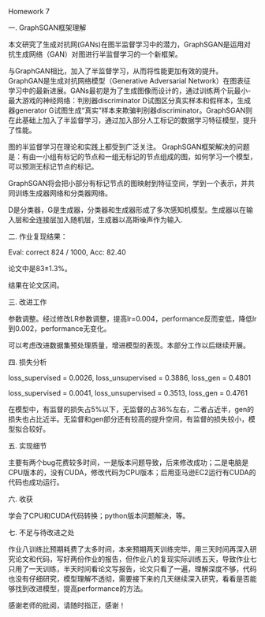 Homework 7

一. GraphSGAN框架理解

本文研究了生成对抗网(GANs)在图半监督学习中的潜力，GraphSGAN是运用对抗生成网络（GAN）对图进行半监督学习的一个新框架。

与GraphGAN相比，加入了半监督学习，从而将性能更加有效的提升。GraphGAN是生成对抗网络模型（Generative Adversarial Network）在图表征学习中的最新进展。GANs最初是为了生成图像而设计的，通过训练两个玩最小-最大游戏的神经网络：判别器discriminator D试图区分真实样本和假样本，生成器generator G试图生成“真实”样本来欺骗判别器discriminator。GraphSGAN则在此基础上加入了半监督学习，通过加入部分人工标记的数据学习特征模型，提升了性能。

图的半监督学习在理论和实践上都受到广泛关注。 GraphSGAN框架解决的问题是：有由一小组有标记的节点和一组无标记的节点组成的图，如何学习一个模型，可以预测无标记节点的标记。

GraphSGAN将会把小部分有标记节点的图映射到特征空间，学到一个表示，并共同训练生成器网络和分类器网络。

D是分类器，G是生成器，分类器和生成器形成了多次感知机模型。生成器以在输入层和全连接层加入随机层，生成器以高斯噪声作为输入.

二. 作业复现结果：

Eval: correct 824 / 1000, Acc: 82.40

论文中是83±1.3%。

结果在论文区间。

三. 改进工作

参数调整。经过修改LR参数调整，提高lr=0.004，performance反而变低，降低lr到0.002，performance无变化。

可以考虑改进数据集预处理质量，增进模型的表现。本部分工作以后继续开展。

四. 损失分析

loss_supervised = 0.0026, loss_unsupervised = 0.3886, loss_gen = 0.4801 

loss_supervised = 0.0041, loss_unsupervised = 0.3513, loss_gen = 0.4761

在模型中，有监督的损失占5%以下，无监督的占36%左右，二者占近半，gen的损失也占比近半。无监督和gen部分还有较高的提升空间，有监督的损失较小，模型拟合较好。

五. 实现细节

主要有两个bug花费较多时间，一是版本问题导致，后来修改成功；二是电脑是CPU版本的，没有CUDA，修改代码为CPU版本；后用亚马逊EC2运行有CUDA的代码也成功运行。

六. 收获

学会了CPU和CUDA代码转换；python版本问题解决，等。

七. 不足与待改进之处

作业八训练比预期耗费了太多时间，本来预期两天训练完毕，用三天时间再深入研究论文和代码，写好两份作业的报告，但作业八的复现实际训练五天，导致作业七只用了一天训练，半天时间看论文写报告，论文只看了一遍，理解深度不够，代码也没有仔细研究，模型理解不透彻，需要接下来的几天继续深入研究，看看是否能够找到改进模型，提高performance的方法。

感谢老师的批阅，请随时指正，感谢！

